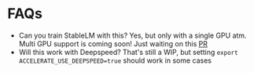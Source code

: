 # FAQs

- Can you train StableLM with this? Yes, but only with a single GPU atm. Multi GPU support is coming soon! Just waiting on this [PR](https://github.com/huggingface/transformers/pull/22874)
- Will this work with Deepspeed? That's still a WIP, but setting `export ACCELERATE_USE_DEEPSPEED=true` should work in some cases
